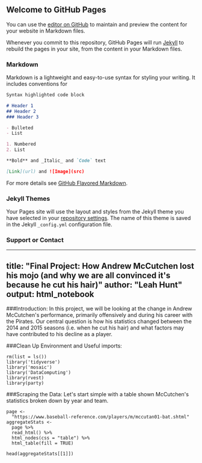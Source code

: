 ## Welcome to GitHub Pages

You can use the [editor on GitHub](https://github.com/LeahHunt/Stat184-Final-Project/edit/master/README.md) to maintain and preview the content for your website in Markdown files.

Whenever you commit to this repository, GitHub Pages will run [Jekyll](https://jekyllrb.com/) to rebuild the pages in your site, from the content in your Markdown files.

### Markdown

Markdown is a lightweight and easy-to-use syntax for styling your writing. It includes conventions for

```markdown
Syntax highlighted code block

# Header 1
## Header 2
### Header 3

- Bulleted
- List

1. Numbered
2. List

**Bold** and _Italic_ and `Code` text

[Link](url) and ![Image](src)
```

For more details see [GitHub Flavored Markdown](https://guides.github.com/features/mastering-markdown/).

### Jekyll Themes

Your Pages site will use the layout and styles from the Jekyll theme you have selected in your [repository settings](https://github.com/LeahHunt/Stat184-Final-Project/settings). The name of this theme is saved in the Jekyll `_config.yml` configuration file.

### Support or Contact

---
title: "Final Project: How Andrew McCutchen lost his mojo (and why we are all convinced it's because he cut his hair)"
author: "Leah Hunt"
output: html_notebook
---
###Introduction:
In this project, we will be looking at the change in Andrew McCutchen's performance, primarily offensively and during his career with the Pirates. Our central question is how his statistics changed between the 2014 and 2015 seasons (i.e. when he cut his hair) and what factors may have contributed to his decline as a player.


###Clean Up Environment and Useful imports:
```{r}
rm(list = ls())
library('tidyverse')
library('mosaic')
library('DataComputing')
library(rvest)
library(party)
```


###Scraping the Data:
Let's start simple with a table shown McCutchen's statistics broken down by year and team.
```{r}
page <- 
  "https://www.baseball-reference.com/players/m/mccutan01-bat.shtml"
aggregateStats <- 
  page %>%
  read_html() %>%
  html_nodes(css = "table") %>%
  html_table(fill = TRUE)

head(aggregateStats[[1]])
```
